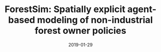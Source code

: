 ---
title: "ForestSim: Spatially explicit agent-based modeling of non-industrial forest owner policies"
collection: publications
permalink: /publication/2019-01-29-j.softx.2019.01.008
excerpt: 'This paper is about the number 3. The number 4 is left for future work.'
date: 2019-01-29
venue: 'SoftwareX'
paperurl: ''
citation: 'Zupko, R., & Rouleau, M. (2019). ForestSim: Spatially explicit agent-based modeling of non-industrial forest owner policies. <i>SoftwareX</i>, 9, 117-125.'
---